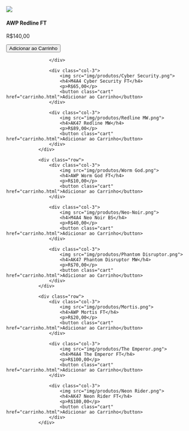 <div class="col-3">
                        <img src="img/produtos/Redline FT.png">
                        <h4 id = "nome-prod">AWP Redline FT</h4>
                        <p id = "preco-prod">R$140,00</p>
                        <button onclick="adicionaCarrinho();" class="cart" href="carrinho.html">Adicionar ao Carrinho</button>
                        
                    </div>

                    <div class="col-3">
                        <img src="img/produtos/Cyber Security.png">
                        <h4>M4A4 Cyber Security FT</h4>
                        <p>R$65,00</p>
                        <button class="cart" href="carrinho.html">Adicionar ao Carrinho</button>
                    </div>

                    <div class="col-3">
                        <img src="img/produtos/Redline MW.png">
                        <h4>AK47 Redline MW</h4>
                        <p>R$89,00</p>
                        <button class="cart" href="carrinho.html">Adicionar ao Carrinho</button>
                    </div>
                </div>

                <div class="row">
                    <div class="col-3">
                        <img src="img/produtos/Worm God.png">
                        <h4>AWP Worm God FT</h4>
                        <p>R$10,00</p>
                        <button class="cart" href="carrinho.html">Adicionar ao Carrinho</button>
                    </div>

                    <div class="col-3">
                        <img src="img/produtos/Neo-Noir.png">
                        <h4>M4A4 Neo Noir BS</h4>
                        <p>R$40,00</p>
                        <button class="cart" href="carrinho.html">Adicionar ao Carrinho</button>
                    </div>

                    <div class="col-3">
                        <img src="img/produtos/Phantom Disruptor.png">
                        <h4>AK47 Phantom Disruptor MW</h4>
                        <p>R$70,00</p>
                        <button class="cart" href="carrinho.html">Adicionar ao Carrinho</button>
                    </div>
                </div>

                <div class="row">
                    <div class="col-3">
                        <img src="img/produtos/Mortis.png">
                        <h4>AWP Mortis FT</h4>
                        <p>R$20,00</p>
                        <button class="cart" href="carrinho.html">Adicionar ao Carrinho</button>
                    </div>

                    <div class="col-3">
                        <img src="img/produtos/The Emperor.png">
                        <h4>M4A4 The Emperor FT</h4>
                        <p>R$100,00</p>
                        <button class="cart" href="carrinho.html">Adicionar ao Carrinho</button>
                    </div>

                    <div class="col-3">
                        <img src="img/produtos/Neon Rider.png">
                        <h4>AK47 Neon Rider FT</h4>
                        <p>R$180,00</p>
                        <button class="cart" href="carrinho.html">Adicionar ao Carrinho</button>
                    </div>
                </div>